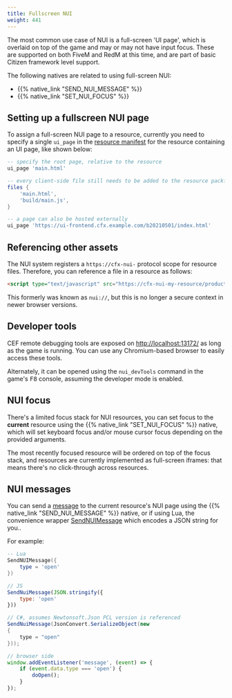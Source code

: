 ```yaml
---
title: Fullscreen NUI
weight: 441
---
```


The most common use case of NUI is a full-screen 'UI page', which is overlaid on top of the game and may or may not have
input focus. These are supported on both FiveM and RedM at this time, and are part of basic Citizen framework level
support.

The following natives are related to using full-screen NUI:

* {{% native_link "SEND_NUI_MESSAGE" %}}
* {{% native_link "SET_NUI_FOCUS" %}}

## Setting up a fullscreen NUI page
To assign a full-screen NUI page to a resource, currently you need to specify a single `ui_page` in the
[resource manifest][resource-manifest] for the resource containing an UI page, like shown below:

```lua
-- specify the root page, relative to the resource
ui_page 'main.html'

-- every client-side file still needs to be added to the resource packfile!
files {
    'main.html',
    'build/main.js',
}
```

```lua
-- a page can also be hosted externally
ui_page 'https://ui-frontend.cfx.example.com/b20210501/index.html'
```

## Referencing other assets
The NUI system registers a `https://cfx-nui-` protocol scope for resource files. Therefore, you can reference a file in a resource
as follows:

```html
<script type="text/javascript" src="https://cfx-nui-my-resource/production.js" async></script>
```

This formerly was known as `nui://`, but this is no longer a secure context in newer browser versions.

## Developer tools
CEF remote debugging tools are exposed on [http://localhost:13172/](http://localhost:13172/) as long as the game is
running. You can use any Chromium-based browser to easily access these tools.

Alternately, it can be opened using the `nui_devTools` command in the game's <kbd>F8</kbd> console, assuming the 
developer mode is enabled.

## NUI focus
There's a limited focus stack for NUI resources, you can set focus to the **current** resource using the
{{% native_link "SET_NUI_FOCUS" %}} native, which will set keyboard focus and/or mouse cursor focus depending on the
provided arguments.

The most recently focused resource will be ordered on top of the focus stack, and resources are currently implemented
as full-screen iframes: that means there's no click-through across resources.

## NUI messages
You can send a [message][mdn-messages] to the current resource's NUI page using <span class="l-no-lua">the {{% native_link "SEND_NUI_MESSAGE" %}}
native</span><span class="l-raw">, or if using Lua, </span><span class="l-lua">the convenience wrapper
[SendNUIMessage][send-nui-message] which encodes a JSON string for you.</span><span class="l-no-raw l-no-lua">.</span>

For example:

<div class="l-lua">

```lua
-- Lua
SendNUIMessage({
    type = 'open'
})
```

</div>

<div class="l-js">

```js
// JS
SendNuiMessage(JSON.stringify({
    type: 'open'
}))
```

</div>

<div class="l-cs">

```csharp
// C#, assumes Newtonsoft.Json PCL version is referenced
SendNuiMessage(JsonConvert.SerializeObject(new
{
    type = "open"
}));
```

</div>

```js
// browser side
window.addEventListener('message', (event) => {
    if (event.data.type === 'open') {
        doOpen();
    }
});
```

[mdn-messages]: https://developer.mozilla.org/en-US/docs/Web/API/Window/postMessage#The_dispatched_event
[send-nui-message]: /docs/developers/scripting-reference/runtimes/lua/functions/SendNUIMessage
[resource-manifest]: /docs/developers/scripting-reference/resource-manifest/resource-manifest
